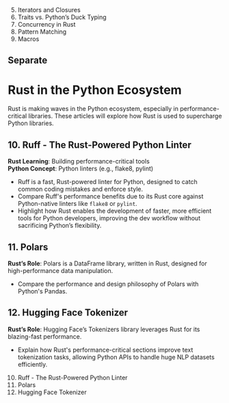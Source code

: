 5. Iterators and Closures
6. Traits vs. Python’s Duck Typing
7. Concurrency in Rust
8. Pattern Matching
9. Macros

## Separate 

# Rust in the Python Ecosystem

Rust is making waves in the Python ecosystem, especially in performance-critical libraries. These articles will explore how Rust is used to supercharge Python libraries.

## 10. Ruff - The Rust-Powered Python Linter
**Rust Learning**: Building performance-critical tools  
**Python Concept**: Python linters (e.g., flake8, pylint)  
- Ruff is a fast, Rust-powered linter for Python, designed to catch common coding mistakes and enforce style.  
- Compare Ruff's performance benefits due to its Rust core against Python-native linters like `flake8` or `pylint`.  
- Highlight how Rust enables the development of faster, more efficient tools for Python developers, improving the dev workflow without sacrificing Python’s flexibility.

## 11. Polars
**Rust’s Role**: Polars is a DataFrame library, written in Rust, designed for high-performance data manipulation.  
- Compare the performance and design philosophy of Polars with Python's Pandas.

## 12. Hugging Face Tokenizer
**Rust’s Role**: Hugging Face’s Tokenizers library leverages Rust for its blazing-fast performance.  
- Explain how Rust's performance-critical sections improve text tokenization tasks, allowing Python APIs to handle huge NLP datasets efficiently.



10. Ruff - The Rust-Powered Python Linter
11. Polars
12. Hugging Face Tokenizer

